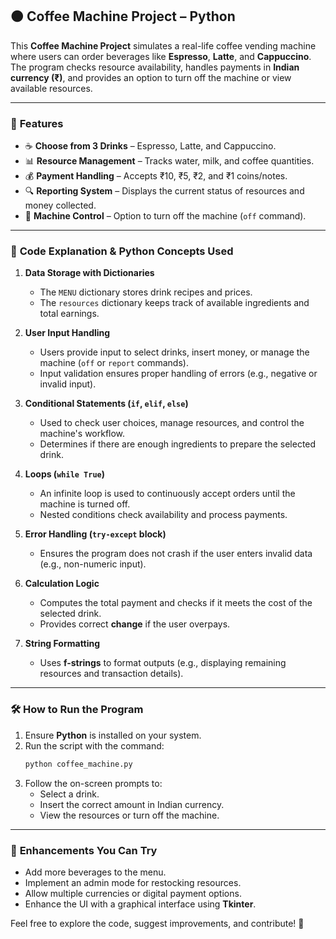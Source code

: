 ## 🟤 **Coffee Machine Project – Python**

This **Coffee Machine Project** simulates a real-life coffee vending machine where users can order beverages like **Espresso**, **Latte**, and **Cappuccino**. The program checks resource availability, handles payments in **Indian currency (₹)**, and provides an option to turn off the machine or view available resources. 

---

### 📌 **Features**
- ☕ **Choose from 3 Drinks** – Espresso, Latte, and Cappuccino.  
- 📊 **Resource Management** – Tracks water, milk, and coffee quantities.  
- 💰 **Payment Handling** – Accepts ₹10, ₹5, ₹2, and ₹1 coins/notes.  
- 🔍 **Reporting System** – Displays the current status of resources and money collected.  
- 🔴 **Machine Control** – Option to turn off the machine (`off` command).  

---

### 📜 **Code Explanation & Python Concepts Used**

1. **Data Storage with Dictionaries**
   - The `MENU` dictionary stores drink recipes and prices.
   - The `resources` dictionary keeps track of available ingredients and total earnings.
   
2. **User Input Handling**
   - Users provide input to select drinks, insert money, or manage the machine (`off` or `report` commands).  
   - Input validation ensures proper handling of errors (e.g., negative or invalid input).  

3. **Conditional Statements (`if`, `elif`, `else`)**
   - Used to check user choices, manage resources, and control the machine's workflow.  
   - Determines if there are enough ingredients to prepare the selected drink.  

4. **Loops (`while True`)**
   - An infinite loop is used to continuously accept orders until the machine is turned off.
   - Nested conditions check availability and process payments.  

5. **Error Handling (`try-except` block)**
   - Ensures the program does not crash if the user enters invalid data (e.g., non-numeric input).  

6. **Calculation Logic**
   - Computes the total payment and checks if it meets the cost of the selected drink.  
   - Provides correct **change** if the user overpays.  

7. **String Formatting**
   - Uses **f-strings** to format outputs (e.g., displaying remaining resources and transaction details).  

---

### 🛠️ **How to Run the Program**
1. Ensure **Python** is installed on your system.  
2. Run the script with the command:  
   ```bash
   python coffee_machine.py
   ```
3. Follow the on-screen prompts to:
   - Select a drink.
   - Insert the correct amount in Indian currency.
   - View the resources or turn off the machine.

---

### 📌 **Enhancements You Can Try**
- Add more beverages to the menu.
- Implement an admin mode for restocking resources.
- Allow multiple currencies or digital payment options.
- Enhance the UI with a graphical interface using **Tkinter**.

Feel free to explore the code, suggest improvements, and contribute! 🍵
